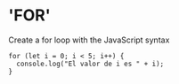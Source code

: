 # 'FOR'

Create a for loop with the JavaScript syntax

    for (let i = 0; i < 5; i++) {
      console.log("El valor de i es " + i);
    }

